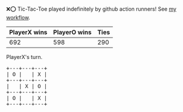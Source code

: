 :x::o: Tic-Tac-Toe played indefinitely by github action runners! See [my workflow](.github/workflows/play.yaml).

|PlayerX wins|PlayerO wins|Ties|
|-|-|-|
|692|598|290|

PlayerX's turn.

<pre>
+---+---+---+
| O |   | X |
+---+---+---+
|   | X | O |
+---+---+---+
| O |   | X |
+---+---+---+
</pre>